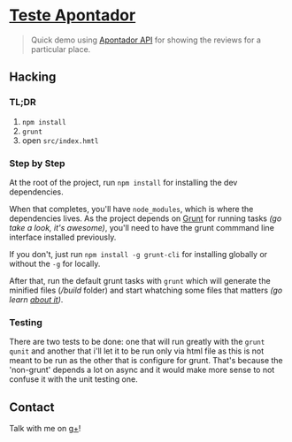 # [Teste Apontador](https://apresentae.appspot.com/teste-apontador)

> Quick demo using [Apontador API](api.apontador.com.br/v2/) for showing the reviews for a particular place.

## Hacking


### TL;DR
	
1.	`npm install`
2.	`grunt`
3.	open `src/index.hmtl`

### Step by Step


At the root of the project, run `npm install` for installing the dev dependencies.

When that completes, you'll have `node_modules`, which is where the dependencies lives. As the project depends on [Grunt](http://gruntjs.com/) for running tasks *(go take a look, it's awesome)*, you'll need to have the grunt commmand line interface installed previously.

If you don't, just run `npm install -g grunt-cli` for installing globally or without the `-g` for locally.

After that, run the default grunt tasks with `grunt` which will generate the minified files (*/build* folder) and start whatching some files that matters *(go learn [about it](https://github.com/gruntjs/grunt-contrib-watch#))*. 

### Testing

There are two tests to be done: one that will run greatly with the `grunt qunit` and another that i'll let it to be run only via html file as this is not meant to be run as the other that is configure for grunt. That's because the 'non-grunt' depends a lot on async and it would make more sense to not confuse it with the unit testing one.

## Contact

Talk with me on [g+](www.google.com/+ciroscosta)!

